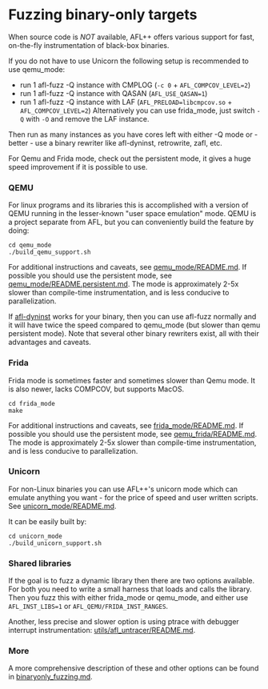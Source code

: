 # Fuzzing binary-only targets

When source code is *NOT* available, AFL++ offers various support for fast,
on-the-fly instrumentation of black-box binaries. 

If you do not have to use Unicorn the following setup is recommended to use
qemu_mode:
  * run 1 afl-fuzz -Q instance with CMPLOG (`-c 0` + `AFL_COMPCOV_LEVEL=2`)
  * run 1 afl-fuzz -Q instance with QASAN  (`AFL_USE_QASAN=1`)
  * run 1 afl-fuzz -Q instance with LAF (`AFL_PRELOAD=libcmpcov.so` + `AFL_COMPCOV_LEVEL=2`)
Alternatively you can use frida_mode, just switch `-Q` with `-O` and remove the
LAF instance.

Then run as many instances as you have cores left with either -Q mode or - better -
use a binary rewriter like afl-dyninst, retrowrite, zafl, etc.

For Qemu and Frida mode, check out the persistent mode, it gives a huge speed
improvement if it is possible to use.

### QEMU

For linux programs and its libraries this is accomplished with a version of
QEMU running in the lesser-known "user space emulation" mode.
QEMU is a project separate from AFL, but you can conveniently build the
feature by doing:

```shell
cd qemu_mode
./build_qemu_support.sh
```

For additional instructions and caveats, see [qemu_mode/README.md](../qemu_mode/README.md).
If possible you should use the persistent mode, see [qemu_mode/README.persistent.md](../qemu_mode/README.persistent.md).
The mode is approximately 2-5x slower than compile-time instrumentation, and is
less conducive to parallelization.

If [afl-dyninst](https://github.com/vanhauser-thc/afl-dyninst) works for
your binary, then you can use afl-fuzz normally and it will have twice
the speed compared to qemu_mode (but slower than qemu persistent mode).
Note that several other binary rewriters exist, all with their advantages and
caveats.

### Frida

Frida mode is sometimes faster and sometimes slower than Qemu mode.
It is also newer, lacks COMPCOV, but supports MacOS.

```shell
cd frida_mode
make
```

For additional instructions and caveats, see [frida_mode/README.md](../frida_mode/README.md).
If possible you should use the persistent mode, see [qemu_frida/README.md](../qemu_frida/README.md).
The mode is approximately 2-5x slower than compile-time instrumentation, and is
less conducive to parallelization.

### Unicorn

For non-Linux binaries you can use AFL++'s unicorn mode which can emulate
anything you want - for the price of speed and user written scripts.
See [unicorn_mode/README.md](../unicorn_mode/README.md).

It can be easily built by:
```shell
cd unicorn_mode
./build_unicorn_support.sh
```

### Shared libraries

If the goal is to fuzz a dynamic library then there are two options available.
For both you need to write a small harness that loads and calls the library.
Then you fuzz this with either frida_mode or qemu_mode, and either use
`AFL_INST_LIBS=1` or `AFL_QEMU/FRIDA_INST_RANGES`.

Another, less precise and slower option is using ptrace with debugger interrupt
instrumentation: [utils/afl_untracer/README.md](../utils/afl_untracer/README.md).

### More

A more comprehensive description of these and other options can be found in
[binaryonly_fuzzing.md](binaryonly_fuzzing.md).